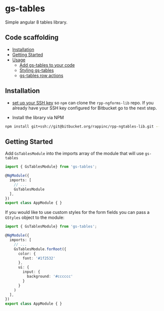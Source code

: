 # gs-tables

Simple angular 8 tables library.

## Code scaffolding

* [Installation](#installation)
* [Getting Started](#getting-started)
* [Usage](#usage)
  * [Add gs-tables to your code](#add-gs-tables-to-your-code)
  * [Styling gs-tables](#styling-gs-tables)
  * [gs-tables row actions](#gs-tables-row-actions)

## Installation
- [set up your SSH key](https://confluence.atlassian.com/bitbucket/set-up-an-ssh-key-728138079.html#SetupanSSHkey-ssh1)
so `npm` can clone the `rpp-ngforms-lib` repo.
If you already have your SSH key configured for Bitbucket go to the next step.

- Install the library via NPM
```sh
npm install git+ssh://git@bitbucket.org/rappinc/rpp-ngtables-lib.git --save
```

## Getting Started

Add `GsTablesModule` into the imports array of the module that will use `gs-tables`

```ts
import { GsTablesModule} from 'gs-tables';

@NgModule({
  imports: [
    // ...
    GsTablesModule
  ],
})
export class AppModule { }
```

If you would like to use custom styles for the form fields you can pass a `GStyles` object to the module:
```ts
import { GsTablesModule} from 'gs-tables';

@NgModule({
  imports: [
    // ...
    GsTablesModule.forRoot({
      color: {
        font: '#1f2532'
      },
      ui: {
        input: {
          background: '#cccccc'
        }
      }
    )
  ],
})
export class AppModule { }
```